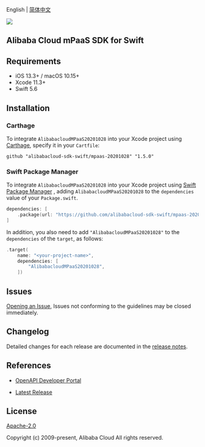 English | [简体中文](README-CN.md)

![](https://aliyunsdk-pages.alicdn.com/icons/AlibabaCloud.svg)

## Alibaba Cloud mPaaS SDK for Swift

## Requirements

- iOS 13.3+ / macOS 10.15+
- Xcode 11.3+
- Swift 5.6

## Installation

### Carthage

To integrate `AlibabacloudMPaaS20201028` into your Xcode project using [Carthage](https://github.com/Carthage/Carthage), specify it in your `Cartfile`:

```ogdl
github "alibabacloud-sdk-swift/mpaas-20201028" "1.5.0"
```

### Swift Package Manager

To integrate `AlibabacloudMPaaS20201028` into your Xcode project using [Swift Package Manager](https://swift.org/package-manager/) , adding `AlibabacloudMPaaS20201028` to the `dependencies` value of your `Package.swift`.

```swift
dependencies: [
    .package(url: "https://github.com/alibabacloud-sdk-swift/mpaas-20201028.git", from: "1.5.0")
]
```

In addition, you also need to add `"AlibabacloudMPaaS20201028"` to the `dependencies` of the `target`, as follows:

```swift
.target(
    name: "<your-project-name>",
    dependencies: [
        "AlibabacloudMPaaS20201028",
    ])
```

## Issues

[Opening an Issue](https://github.com/alibabacloud-sdk-swift/mpaas-20201028/issues/new), Issues not conforming to the guidelines may be closed immediately.

## Changelog

Detailed changes for each release are documented in the [release notes](./ChangeLog.txt).

## References

* [OpenAPI Developer Portal](https://next.api.alibabacloud.com/home)
- [Latest Release](https://github.com/alibabacloud-sdk-swift/mpaas-20201028)

## License

[Apache-2.0](http://www.apache.org/licenses/LICENSE-2.0)

Copyright (c) 2009-present, Alibaba Cloud All rights reserved.
